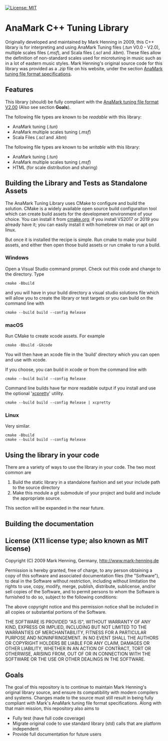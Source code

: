 [![License: MIT](https://img.shields.io/badge/License-MIT-yellow.svg)](https://opensource.org/licenses/MIT)

# AnaMark C++ Tuning Library

Originally developed and maintained by Mark Henning in 2009, this C++ library is for interpreting and using AnaMark Tuning files (_.tun_ V0.0 - V2.0), multiple scales files (_.msf_), and Scala files (_.scl_ and _.kbm_). These files allow the definition of non-standard scales used for microtuning in music such as in a lot of eastern music styles. Mark Henning's original source code for this library was provided as a _.zip_ file on his website, under the section [AnaMark tuning file format specifications](https://www.mark-henning.de/am_downloads_eng.php#Tuning).

## Features

This library (should) be fully compliant with the [AnaMark tuning file format V2.00](https://www.mark-henning.de/files/am/Tuning_File_V2_Doc.pdf) 
(Also see section **Goals**).

The following file types are known to be _readable_ with this library:

- AnaMark tuning (_.tun_)
- AnaMark multiple scales tuning (_.msf_)
- Scala Files (_.scl_ and _.kbm_)

The following file types are known to be _writable_ with this library:

- AnaMark tuning (_.tun_)
- AnaMark multiple scales tuning (_.msf_)
- HTML (for scale distribution and sharing)

## Building the Library and Tests as Standalone Assets

The AnaMark Tuning Library uses CMake to configure and build the solution.
CMake is a widely available open source build configuraiton tool which can 
create build assets for the development environment of your choice. You can
install it from [cmake.org](https://cmake.org); if you install VS2017 or 2019
you already have it; you can easily install it with homebrew on mac or apt on
linux. 

But once it is installed the recipe is simple. Run cmake to make your build
assets, and either then open those build assets or run cmake to run a build.

### Windows

Open a Visual Studio command prompt. Check out this code and change to the
directory. Type

```
cmake -Bbuild
```

and you will have in your build directory a visual studio solutions file which
will allow you to create the library or test targets or you can build on the 
command line with

```
cmake --build build --config Release
```

### macOS

Run CMake to create xcode assets. For example

```
cmake -Bbuild -GXcode
```

You will then have an xcode file in the 'build' directory which you can
open and use with xcode.  

If you choose, you can build in xcode or from the command line with

```
cmake --build build --config Release 
```

Command line builds have far more readable output if you install
and use the optional '[xcpretty](https://github.com/xcpretty/xcpretty)' utility.

```
cmake --build build --config Release | xcpretty
```

### Linux

Very similar.

```
cmake -Bbuild
cmake --build build --config Release
```




## Using the library in your code

There are a variety of ways to use the library in your code. The two most common are

1. Build the static library in a standalone fashion and set your include path to
   the source directory
2. Make this module a git submodule of your project and build and include the appropriate
   source.

This section will be expanded in the near future.

## Building the documentation



## License (X11 license type; also known as MIT license)

Copyright (C) 2009 Mark Henning, Germany, http://www.mark-henning.de

Permission is hereby granted, free of charge, to any person obtaining
a copy of this software and associated documentation files (the
"Software"), to deal in the Software without restriction, including
without limitation the rights to use, copy, modify, merge, publish,
distribute, sublicense, and/or sell copies of the Software, and to
permit persons to whom the Software is furnished to do so, subject to
the following conditions:

The above copyright notice and this permission notice shall be
included in all copies or substantial portions of the Software.

THE SOFTWARE IS PROVIDED "AS IS", WITHOUT WARRANTY OF ANY KIND,
EXPRESS OR IMPLIED, INCLUDING BUT NOT LIMITED TO THE WARRANTIES OF
MERCHANTABILITY, FITNESS FOR A PARTICULAR PURPOSE AND
NONINFRINGEMENT. IN NO EVENT SHALL THE AUTHORS OR COPYRIGHT HOLDERS BE
LIABLE FOR ANY CLAIM, DAMAGES OR OTHER LIABILITY, WHETHER IN AN ACTION
OF CONTRACT, TORT OR OTHERWISE, ARISING FROM, OUT OF OR IN CONNECTION
WITH THE SOFTWARE OR THE USE OR OTHER DEALINGS IN THE SOFTWARE.

## Goals

The goal of this repository is to continue to maintain Mark Henning's original library source, and ensure its compatibility with modern compilers and systems. Changes made to the source must still result in being fully compliant with Mark's AnaMark tuning file format specifications.
Along with that main mission, this repository also aims to

- Fully test (have full code coverage)
- Migrate original code to use standard library (std) calls that are platform independent
- Provide full documentation for future users
